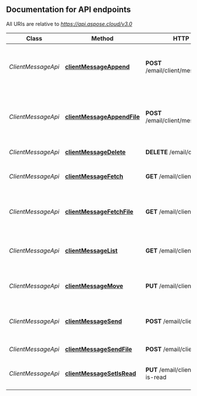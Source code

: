 

## Documentation for API endpoints

All URIs are relative to *https://api.aspose.cloud/v3.0*

Class | Method | HTTP request | Description
------------ | ------------- | ------------- | -------------
*ClientMessageApi* | [**clientMessageAppend**](ClientMessageApi.md#clientmessageappend) | **POST** /email/client/message/append | Add email message to specified folder in email account.             
*ClientMessageApi* | [**clientMessageAppendFile**](ClientMessageApi.md#clientmessageappendfile) | **POST** /email/client/message/file/append | Add email message from file to specified folder in email account.             
*ClientMessageApi* | [**clientMessageDelete**](ClientMessageApi.md#clientmessagedelete) | **DELETE** /email/client/message | Delete message.             
*ClientMessageApi* | [**clientMessageFetch**](ClientMessageApi.md#clientmessagefetch) | **GET** /email/client/message | Fetch message from email account             
*ClientMessageApi* | [**clientMessageFetchFile**](ClientMessageApi.md#clientmessagefetchfile) | **GET** /email/client/message/file | Fetch message as file from email account             
*ClientMessageApi* | [**clientMessageList**](ClientMessageApi.md#clientmessagelist) | **GET** /email/client/message/list | Get messages from folder, filtered by query             
*ClientMessageApi* | [**clientMessageMove**](ClientMessageApi.md#clientmessagemove) | **PUT** /email/client/message/move | Move message to another folder.             
*ClientMessageApi* | [**clientMessageSend**](ClientMessageApi.md#clientmessagesend) | **POST** /email/client/message | Send an email specified by model in request.             
*ClientMessageApi* | [**clientMessageSendFile**](ClientMessageApi.md#clientmessagesendfile) | **POST** /email/client/message/file | Send an email file.             
*ClientMessageApi* | [**clientMessageSetIsRead**](ClientMessageApi.md#clientmessagesetisread) | **PUT** /email/client/message/set-is-read | Mark message as read or unread.             


    
